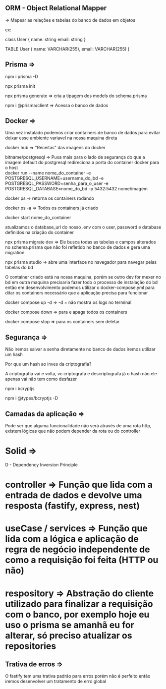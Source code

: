 ## ORM - Object Relational Mapper
=> Mapear as relações e tabelas do banco de dados em objetos

ex:

class User {
    name: string
    email: string
}

TABLE User {
    name: VARCHAR(255),
    email: VARCHAR(255)
}

## Prisma =>

npm i prisma -D

npx prisma init

npx prisma generate => cria a tipagem dos models do schema.prisma

npm i @prisma/client => Acessa o banco de dados

## Docker => 

Uma vez instalado podemos criar containers de banco de dados para evitar deixar esse ambiente variavel na nossa maquina direta

docker hub => "Receitas" das imagens do docker

bitname/postgresql => Puxa mais para o lado de segurança do que a imagem default do postgresql
                                                                                                                                            redireciona a porta do container docker para o host                
docker run --name nome_do_container -e POSTGRESQL_USERNAME=username_do_bd -e POSTGRESQL_PASSWORD=senha_para_o_user -e POSTGRESQL_DATABASE=nome_do_bd -p 5432:5432 nome/imagem

docker ps => retorna os containers rodando

docker ps -a => Todos os containers já criado

docker start nome_do_container

atualizamos o database_url do nosso .env com o user, password e database definidos na criação do container

npx prisma migrate dev => Ele busca todas as tabelas e campos alterados no schema.prisma que não foi refletido no banco de dados e gera uma migration

npx prisma studio => abre uma interface no navegador para navegar pelas tabelas do bd

O container criado está na nossa maquina, porém se outro dev for mexer no bd em outra maquina precisaria fazer todo o processo de instalação do bd
então em desenvolvimento podemos utilizar o docker-compose.yml para ditar os containers necessário que a aplicação precisa para funcionar

docker compose up -d => -d = não mostra os logs no terminal

docker compose down => para e apaga todos os containers

docker compose stop => para os containers sem deletar


## Segurança => 

Não iremos salvar a senha diretamente no banco de dados iremos utilizar um hash

Por que um hash ao inves da criptografia?

A criptografia vai e volta, vc criptografa e descriptografa
já o hash não ele apenas vai não tem como desfazer

npm i bcryptjs

npm i @types/bcryptjs -D

## Camadas da aplicação =>
Pode ser que alguma funcionalidade não será através de uma rota http, existem lógicas que não podem depender da rota ou do controller

# Solid =>

D - Dependency Inversion Principle

# controller => Função que lida com a entrada de dados e devolve uma resposta (fastify, express, nest)

# useCase / services => Função que lida com a lógica e aplicação de regra de negócio independente de como a requisição foi feita (HTTP ou não)

# respository => Abstração do cliente utilizado para finalizar a requisição com o banco, por exemplo hoje eu uso o prisma se amanhã eu for alterar, só preciso atualizar os repositories

## Trativa de erros =>
O fastify tem uma trativa padrão para erros porém não é perfeito então iremos desenvolver um tratamento de erro global